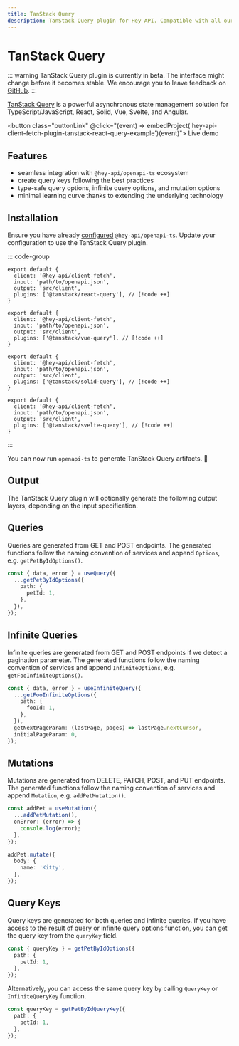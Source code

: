 ```yaml
---
title: TanStack Query
description: TanStack Query plugin for Hey API. Compatible with all our features.
---
```


<script setup>
import { embedProject } from '../embed'
</script>

# TanStack Query

::: warning
TanStack Query plugin is currently in beta. The interface might change before it becomes stable. We encourage you to leave feedback on [GitHub](https://github.com/hey-api/openapi-ts/issues).
:::

[TanStack Query](https://tanstack.com/query) is a powerful asynchronous state management solution for TypeScript/JavaScript, React, Solid, Vue, Svelte, and Angular.

<button class="buttonLink" @click="(event) => embedProject('hey-api-client-fetch-plugin-tanstack-react-query-example')(event)">
Live demo
</button>

## Features

- seamless integration with `@hey-api/openapi-ts` ecosystem
- create query keys following the best practices
- type-safe query options, infinite query options, and mutation options
- minimal learning curve thanks to extending the underlying technology

## Installation

Ensure you have already [configured](/openapi-ts/get-started) `@hey-api/openapi-ts`. Update your configuration to use the TanStack Query plugin.

::: code-group

```js{5} [react]
export default {
  client: '@hey-api/client-fetch',
  input: 'path/to/openapi.json',
  output: 'src/client',
  plugins: ['@tanstack/react-query'], // [!code ++]
}
```

```js{5} [vue]
export default {
  client: '@hey-api/client-fetch',
  input: 'path/to/openapi.json',
  output: 'src/client',
  plugins: ['@tanstack/vue-query'], // [!code ++]
}
```

```js{5} [solid]
export default {
  client: '@hey-api/client-fetch',
  input: 'path/to/openapi.json',
  output: 'src/client',
  plugins: ['@tanstack/solid-query'], // [!code ++]
}
```

```js{5} [svelte]
export default {
  client: '@hey-api/client-fetch',
  input: 'path/to/openapi.json',
  output: 'src/client',
  plugins: ['@tanstack/svelte-query'], // [!code ++]
}
```

:::

You can now run `openapi-ts` to generate TanStack Query artifacts. 🎉

## Output

The TanStack Query plugin will optionally generate the following output layers, depending on the input specification.

## Queries

Queries are generated from GET and POST endpoints. The generated functions follow the naming convention of services and append `Options`, e.g. `getPetByIdOptions()`.

```ts
const { data, error } = useQuery({
  ...getPetByIdOptions({
    path: {
      petId: 1,
    },
  }),
});
```

## Infinite Queries

Infinite queries are generated from GET and POST endpoints if we detect a pagination parameter. The generated functions follow the naming convention of services and append `InfiniteOptions`, e.g. `getFooInfiniteOptions()`.

```ts
const { data, error } = useInfiniteQuery({
  ...getFooInfiniteOptions({
    path: {
      fooId: 1,
    },
  }),
  getNextPageParam: (lastPage, pages) => lastPage.nextCursor,
  initialPageParam: 0,
});
```

## Mutations

Mutations are generated from DELETE, PATCH, POST, and PUT endpoints. The generated functions follow the naming convention of services and append `Mutation`, e.g. `addPetMutation()`.

```ts
const addPet = useMutation({
  ...addPetMutation(),
  onError: (error) => {
    console.log(error);
  },
});

addPet.mutate({
  body: {
    name: 'Kitty',
  },
});
```

## Query Keys

Query keys are generated for both queries and infinite queries. If you have access to the result of query or infinite query options function, you can get the query key from the `queryKey` field.

```ts
const { queryKey } = getPetByIdOptions({
  path: {
    petId: 1,
  },
});
```

Alternatively, you can access the same query key by calling `QueryKey` or `InfiniteQueryKey` function.

```ts
const queryKey = getPetByIdQueryKey({
  path: {
    petId: 1,
  },
});
```

<!--@include: ../examples.md-->
<!--@include: ../sponsorship.md-->
